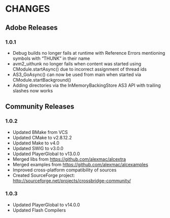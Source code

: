 CHANGES
=======

## Adobe Releases

### 1.0.1 

* Debug builds no longer fails at runtime with Reference Errors mentioning symbols with “THUNK” in their name
* avm2_uithunk no longer fails when content was started using CModule.startAsync() due to incorrect assignment of thread ids
* AS3_GoAsync() can now be used from main when started via CModule.startBackground()
* Adding directories via the InMemoryBackingStore AS3 API with trailing slashes now works

## Community Releases

### 1.0.2 

* Updated BMake from VCS
* Updated CMake to v2.8.12.2
* Updated Make to v4.0
* Updated SWIG to v3.0.0
* Updated PlayerGlobal to v13.0.0
* Merged libs from https://github.com/alexmac/alcextra
* Merged examples from https://github.com/alexmac/alcexamples
* Improved cross-platform compatibility of sources
* Created SourceForge project: http://sourceforge.net/projects/crossbridge-community/

### 1.0.3

* Updated PlayerGlobal to v14.0.0
* Updated Flash Compilers
